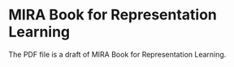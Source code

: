 # MIRA Book for Representation Learning
The PDF file is a draft of MIRA Book for Representation Learning. 
